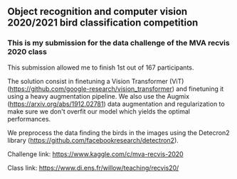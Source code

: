 ## Object recognition and computer vision 2020/2021 bird classification competition

### This is my submission for the data challenge of the MVA recvis 2020 class

This submission allowed me to finish 1st out of 167 participants.

The solution consist in finetuning a Vision Transformer (ViT) (https://github.com/google-research/vision_transformer) and finetuning it using a heavy augmentation pipeline. We also use the Augmix (https://arxiv.org/abs/1912.02781) data augmentation and regularization to make sure we don't overfit our model which yields the optimal performances.

We preprocess the data finding the birds in the images using the Detecron2 library (https://github.com/facebookresearch/detectron2).

Challenge link: https://www.kaggle.com/c/mva-recvis-2020

Class link: https://www.di.ens.fr/willow/teaching/recvis20/
